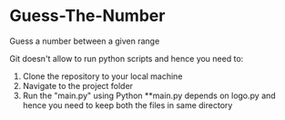 # Guess-The-Number
Guess a number between a given range

Git doesn't allow to run python scripts and hence you need to:
1. Clone the repository to your local machine
2. Navigate to the project folder
3. Run the "main.py" using Python
**main.py depends on logo.py and hence you need to keep both the files in same directory
